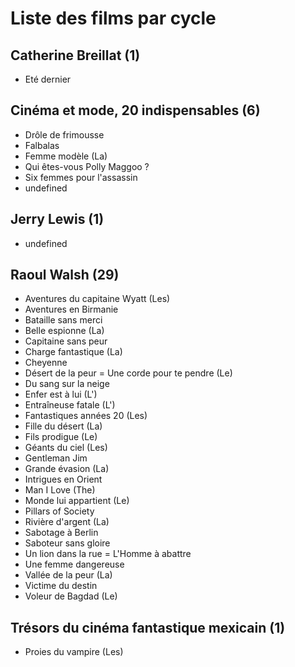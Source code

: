 # Liste des films par cycle

## Catherine Breillat (1)

  * Eté dernier

## Cinéma et mode, 20 indispensables (6)

  * Drôle de frimousse  
  * Falbalas  
  * Femme modèle (La)  
  * Qui êtes-vous Polly Maggoo ?  
  * Six femmes pour l'assassin  
  * undefined

## Jerry Lewis (1)

  * undefined

## Raoul Walsh (29)

  * Aventures du capitaine Wyatt (Les)  
  * Aventures en Birmanie  
  * Bataille sans merci  
  * Belle espionne (La)  
  * Capitaine sans peur  
  * Charge fantastique (La)  
  * Cheyenne  
  * Désert de la peur = Une corde pour te pendre (Le)  
  * Du sang sur la neige  
  * Enfer est à lui (L')  
  * Entraîneuse fatale (L')  
  * Fantastiques années 20 (Les)  
  * Fille du désert (La)  
  * Fils prodigue (Le)  
  * Géants du ciel (Les)  
  * Gentleman Jim  
  * Grande évasion (La)  
  * Intrigues en Orient  
  * Man I Love (The)  
  * Monde lui appartient (Le)  
  * Pillars of Society  
  * Rivière d'argent (La)  
  * Sabotage à Berlin  
  * Saboteur sans gloire  
  * Un lion dans la rue = L'Homme à abattre  
  * Une femme dangereuse  
  * Vallée de la peur (La)  
  * Victime du destin  
  * Voleur de Bagdad (Le)

## Trésors du cinéma fantastique mexicain (1)

  * Proies du vampire (Les)  
